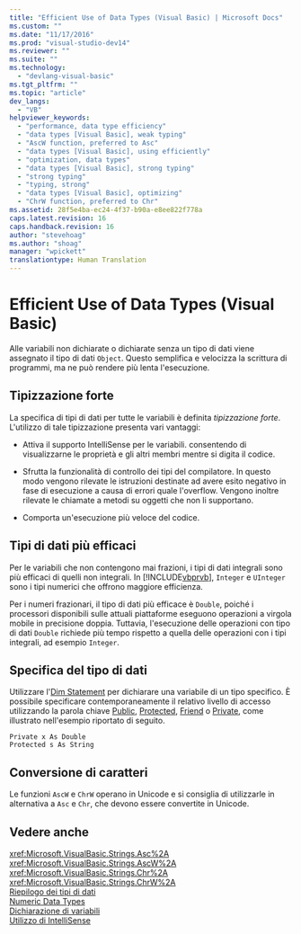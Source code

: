 ```yaml
---
title: "Efficient Use of Data Types (Visual Basic) | Microsoft Docs"
ms.custom: ""
ms.date: "11/17/2016"
ms.prod: "visual-studio-dev14"
ms.reviewer: ""
ms.suite: ""
ms.technology: 
  - "devlang-visual-basic"
ms.tgt_pltfrm: ""
ms.topic: "article"
dev_langs: 
  - "VB"
helpviewer_keywords: 
  - "performance, data type efficiency"
  - "data types [Visual Basic], weak typing"
  - "AscW function, preferred to Asc"
  - "data types [Visual Basic], using efficiently"
  - "optimization, data types"
  - "data types [Visual Basic], strong typing"
  - "strong typing"
  - "typing, strong"
  - "data types [Visual Basic], optimizing"
  - "ChrW function, preferred to Chr"
ms.assetid: 28f5e4ba-ec24-4f37-b90a-e8ee822f778a
caps.latest.revision: 16
caps.handback.revision: 16
author: "stevehoag"
ms.author: "shoag"
manager: "wpickett"
translationtype: Human Translation
---
```

# Efficient Use of Data Types (Visual Basic)
Alle variabili non dichiarate o dichiarate senza un tipo di dati viene assegnato il tipo di dati `Object`.  Questo semplifica e velocizza la scrittura di programmi, ma ne può rendere più lenta l'esecuzione.  
  
## Tipizzazione forte  
 La specifica di tipi di dati per tutte le variabili è definita *tipizzazione forte*.  L'utilizzo di tale tipizzazione presenta vari vantaggi:  
  
-   Attiva il supporto IntelliSense per le variabili.  consentendo di visualizzarne le proprietà e gli altri membri mentre si digita il codice.  
  
-   Sfrutta la funzionalità di controllo dei tipi del compilatore.  In questo modo vengono rilevate le istruzioni destinate ad avere esito negativo in fase di esecuzione a causa di errori quale l'overflow.  Vengono inoltre rilevate le chiamate a metodi su oggetti che non li supportano.  
  
-   Comporta un'esecuzione più veloce del codice.  
  
## Tipi di dati più efficaci  
 Per le variabili che non contengono mai frazioni, i tipi di dati integrali sono più efficaci di quelli non integrali.  In [!INCLUDE[vbprvb](../../../../csharp/programming-guide/concepts/linq/includes/vbprvb_md.md)], `Integer` e `UInteger` sono i tipi numerici che offrono maggiore efficienza.  
  
 Per i numeri frazionari, il tipo di dati più efficace è `Double`, poiché i processori disponibili sulle attuali piattaforme eseguono operazioni a virgola mobile in precisione doppia.  Tuttavia, l'esecuzione delle operazioni con tipo di dati `Double` richiede più tempo rispetto a quella delle operazioni con i tipi integrali, ad esempio `Integer`.  
  
## Specifica del tipo di dati  
 Utilizzare l'[Dim Statement](../../../../visual-basic/language-reference/statements/dim-statement.md) per dichiarare una variabile di un tipo specifico.  È possibile specificare contemporaneamente il relativo livello di accesso utilizzando la parola chiave [Public](../../../../visual-basic/language-reference/modifiers/public.md), [Protected](../../../../visual-basic/language-reference/modifiers/protected.md), [Friend](../../../../visual-basic/language-reference/modifiers/friend.md) o [Private](../../../../visual-basic/language-reference/modifiers/private.md), come illustrato nell'esempio riportato di seguito.  
  
```  
Private x As Double  
Protected s As String  
```  
  
## Conversione di caratteri  
 Le funzioni `AscW` e `ChrW` operano in Unicode  e si consiglia di utilizzarle in alternativa a `Asc` e `Chr`, che devono essere convertite in Unicode.  
  
## Vedere anche  
 <xref:Microsoft.VisualBasic.Strings.Asc%2A>   
 <xref:Microsoft.VisualBasic.Strings.AscW%2A>   
 <xref:Microsoft.VisualBasic.Strings.Chr%2A>   
 <xref:Microsoft.VisualBasic.Strings.ChrW%2A>   
 [Riepilogo dei tipi di dati](../../../../visual-basic/programming-guide/language-features/data-types/index.md)   
 [Numeric Data Types](../../../../visual-basic/programming-guide/language-features/data-types/numeric-data-types.md)   
 [Dichiarazione di variabili](../../../../visual-basic/programming-guide/language-features/variables/variable-declaration.md)   
 [Utilizzo di IntelliSense](/visual-studio/ide/using-intellisense)